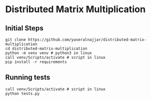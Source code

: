 # Distributed Matrix Multiplication

## Initial Steps

```
git clone https://github.com/yaseralnajjar/distributed-matrix-multiplication
cd distributed-matrix-multiplication
python -m venv venv # python3 in linux
call venv/Scripts/activate # script in linux
pip install -r requirements
```

## Running tests

```
call venv/Scripts/activate # script in linux
python tests.py
```

